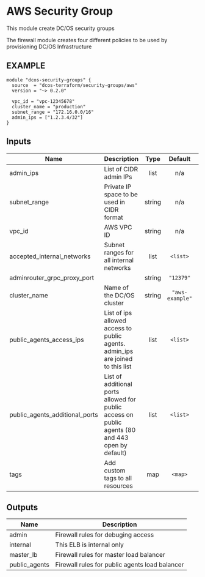 AWS Security Group
============
This module create DC/OS security groups

The firewall module creates four different policies to be used by provisioning DC/OS Infrastructure

EXAMPLE
-------
```hcl
module "dcos-security-groups" {
  source  = "dcos-terraform/security-groups/aws"
  version = "~> 0.2.0"

  vpc_id = "vpc-12345678"
  cluster_name = "production"
  subnet_range = "172.16.0.0/16"
  admin_ips = ["1.2.3.4/32"]
}
```

## Inputs

| Name | Description | Type | Default | Required |
|------|-------------|:----:|:-----:|:-----:|
| admin\_ips | List of CIDR admin IPs | list | n/a | yes |
| subnet\_range | Private IP space to be used in CIDR format | string | n/a | yes |
| vpc\_id | AWS VPC ID | string | n/a | yes |
| accepted\_internal\_networks | Subnet ranges for all internal networks | list | `<list>` | no |
| adminrouter\_grpc\_proxy\_port |  | string | `"12379"` | no |
| cluster\_name | Name of the DC/OS cluster | string | `"aws-example"` | no |
| public\_agents\_access\_ips | List of ips allowed access to public agents. admin_ips are joined to this list | list | `<list>` | no |
| public\_agents\_additional\_ports | List of additional ports allowed for public access on public agents (80 and 443 open by default) | list | `<list>` | no |
| tags | Add custom tags to all resources | map | `<map>` | no |

## Outputs

| Name | Description |
|------|-------------|
| admin | Firewall rules for debuging access |
| internal | This ELB is internal only |
| master\_lb | Firewall rules for master load balancer |
| public\_agents | Firewall rules for public agents load balancer |

